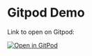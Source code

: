 # Gitpod Demo

Link to open on Gitpod: 

[![Open in GitPod](https://gitpod.io/button/open-in-gitpod.svg)](https://gitpod.io/#https://github.com/ELGarulli/Bestcodingpractice)

